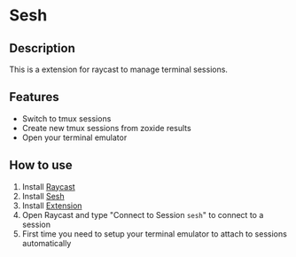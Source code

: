 # Sesh

## Description

This is a extension for raycast to manage terminal sessions.

## Features

- Switch to tmux sessions
- Create new tmux sessions from zoxide results
- Open your terminal emulator

## How to use

1. Install [Raycast](https://raycast.com/)
2. Install [Sesh](https://github.com/joshmedeski/sesh)
3. Install [Extension](https://www.raycast.com/raycast)
4. Open Raycast and type "Connect to Session `sesh`" to connect to a session
5. First time you need to setup your terminal emulator to attach to sessions automatically
